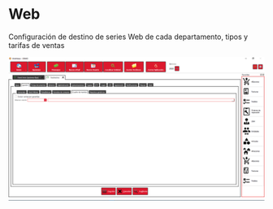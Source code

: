 # Web

Configuración de destino de series Web de cada departamento, tipos y tarifas de ventas

![](../../../.gitbook/assets/image%20%28361%29.png)

